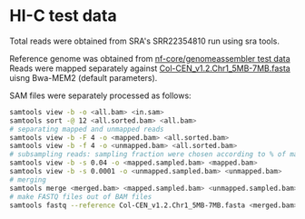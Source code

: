 # HI-C test data

Total reads were obtained from SRA's SRR22354810 run using sra tools.

Reference genome was obtained from [nf-core/genomeassembler test data](https://github.com/nf-core/test-datasets/blob/genomeassembler/A_thaliana_Col-0_2mb/Col-CEN_v1.2.Chr1_5MB-7MB.fasta.gz)
Reads were mapped separately against [Col-CEN_v1.2.Chr1_5MB-7MB.fasta](../../reference/a_thaliana/Col-CEN_v1.2.Chr1_5MB-7MB.fasta) uisng Bwa-MEM2 (default parameters).

SAM files were separately processed as follows:
```bash
samtools view -b -o <all.bam> <in.sam>
samtools sort -@ 12 <all.sorted.bam> <all.bam>
# separating mapped and unmapped reads
samtools view -b -F 4 -o <mapped.bam> <all.sorted.bam>
samtools view -b -f 4 -o <unmapped.bam> <all.sorted.bam>
# subsampling reads: sampling fraction were chosen according to % of mapped reads
samtools view -b -s 0.04 -o <mapped.sampled.bam> <mapped.bam>
samtools view -b -s 0.0001 -o <unmapped.sampled.bam> <unmapped.bam>
# merging
samtools merge <merged.bam> <mapped.sampled.bam> <unmapped.sampled.bam>
# make FASTQ files out of BAM files
samtools fastq --reference Col-CEN_v1.2.Chr1_5MB-7MB.fasta <merged.bam> | gzip -n > <fastq file>
```
